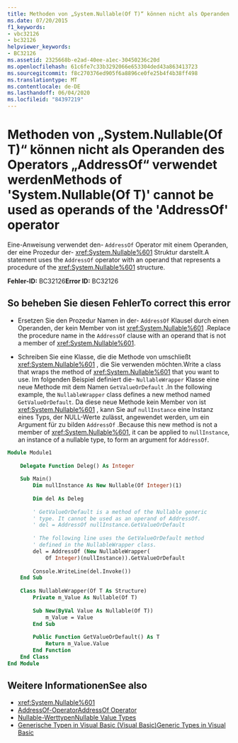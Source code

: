 ```yaml
---
title: Methoden von „System.Nullable(Of T)“ können nicht als Operanden des Operators „AddressOf“ verwendet werden
ms.date: 07/20/2015
f1_keywords:
- vbc32126
- bc32126
helpviewer_keywords:
- BC32126
ms.assetid: 2325668b-e2ad-40ee-a1ec-30450236c20d
ms.openlocfilehash: 61c6fe7c33b3292066e653304ded43a863413723
ms.sourcegitcommit: f8c270376ed905f6a8896ce0fe25b4f4b38ff498
ms.translationtype: MT
ms.contentlocale: de-DE
ms.lasthandoff: 06/04/2020
ms.locfileid: "84397219"
---
```

# <a name="methods-of-systemnullableof-t-cannot-be-used-as-operands-of-the-addressof-operator"></a><span data-ttu-id="30aaf-102">Methoden von „System.Nullable(Of T)“ können nicht als Operanden des Operators „AddressOf“ verwendet werden</span><span class="sxs-lookup"><span data-stu-id="30aaf-102">Methods of 'System.Nullable(Of T)' cannot be used as operands of the 'AddressOf' operator</span></span>
<span data-ttu-id="30aaf-103">Eine-Anweisung verwendet den- `AddressOf` Operator mit einem Operanden, der eine Prozedur der- <xref:System.Nullable%601> Struktur darstellt.</span><span class="sxs-lookup"><span data-stu-id="30aaf-103">A statement uses the `AddressOf` operator with an operand that represents a procedure of the <xref:System.Nullable%601> structure.</span></span>  
  
 <span data-ttu-id="30aaf-104">**Fehler-ID:** BC32126</span><span class="sxs-lookup"><span data-stu-id="30aaf-104">**Error ID:** BC32126</span></span>  
  
## <a name="to-correct-this-error"></a><span data-ttu-id="30aaf-105">So beheben Sie diesen Fehler</span><span class="sxs-lookup"><span data-stu-id="30aaf-105">To correct this error</span></span>  
  
- <span data-ttu-id="30aaf-106">Ersetzen Sie den Prozedur Namen in der- `AddressOf` Klausel durch einen Operanden, der kein Member von ist <xref:System.Nullable%601> .</span><span class="sxs-lookup"><span data-stu-id="30aaf-106">Replace the procedure name in the `AddressOf` clause with an operand that is not a member of <xref:System.Nullable%601>.</span></span>  
  
- <span data-ttu-id="30aaf-107">Schreiben Sie eine Klasse, die die Methode von umschließt <xref:System.Nullable%601> , die Sie verwenden möchten.</span><span class="sxs-lookup"><span data-stu-id="30aaf-107">Write a class that wraps the method of <xref:System.Nullable%601> that you want to use.</span></span> <span data-ttu-id="30aaf-108">Im folgenden Beispiel definiert die- `NullableWrapper` Klasse eine neue Methode mit dem Namen `GetValueOrDefault` .</span><span class="sxs-lookup"><span data-stu-id="30aaf-108">In the following example, the `NullableWrapper` class defines a new method named `GetValueOrDefault`.</span></span> <span data-ttu-id="30aaf-109">Da diese neue Methode kein Member von ist <xref:System.Nullable%601> , kann Sie auf `nullInstance` eine Instanz eines Typs, der NULL-Werte zulässt, angewendet werden, um ein Argument für zu bilden `AddressOf` .</span><span class="sxs-lookup"><span data-stu-id="30aaf-109">Because this new method is not a member of <xref:System.Nullable%601>, it can be applied to `nullInstance`, an instance of a nullable type, to form an argument for `AddressOf`.</span></span>  
  
```vb  
Module Module1  
  
    Delegate Function Deleg() As Integer  
  
    Sub Main()  
        Dim nullInstance As New Nullable(Of Integer)(1)  
  
        Dim del As Deleg  
  
        ' GetValueOrDefault is a method of the Nullable generic  
        ' type. It cannot be used as an operand of AddressOf.  
        ' del = AddressOf nullInstance.GetValueOrDefault  
  
        ' The following line uses the GetValueOrDefault method  
        ' defined in the NullableWrapper class.  
        del = AddressOf (New NullableWrapper(  
            Of Integer)(nullInstance)).GetValueOrDefault  
  
        Console.WriteLine(del.Invoke())  
    End Sub  
  
    Class NullableWrapper(Of T As Structure)  
        Private m_Value As Nullable(Of T)  
  
        Sub New(ByVal Value As Nullable(Of T))  
            m_Value = Value  
        End Sub  
  
        Public Function GetValueOrDefault() As T  
            Return m_Value.Value  
        End Function  
    End Class  
End Module  
```  
  
## <a name="see-also"></a><span data-ttu-id="30aaf-110">Weitere Informationen</span><span class="sxs-lookup"><span data-stu-id="30aaf-110">See also</span></span>

- <xref:System.Nullable%601>
- [<span data-ttu-id="30aaf-111">AddressOf-Operator</span><span class="sxs-lookup"><span data-stu-id="30aaf-111">AddressOf Operator</span></span>](../operators/addressof-operator.md)
- [<span data-ttu-id="30aaf-112">Nullable-Werttypen</span><span class="sxs-lookup"><span data-stu-id="30aaf-112">Nullable Value Types</span></span>](../../programming-guide/language-features/data-types/nullable-value-types.md)
- [<span data-ttu-id="30aaf-113">Generische Typen in Visual Basic (Visual Basic)</span><span class="sxs-lookup"><span data-stu-id="30aaf-113">Generic Types in Visual Basic</span></span>](../../programming-guide/language-features/data-types/generic-types.md)
